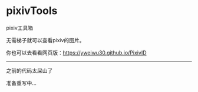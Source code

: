 # pixivTools

pixiv工具箱

无需梯子就可以查看pixiv的图片。

你也可以去看看网页版：https://yweiwu30.github.io/PixivID

---

之前的代码太屎山了

准备重写中...
